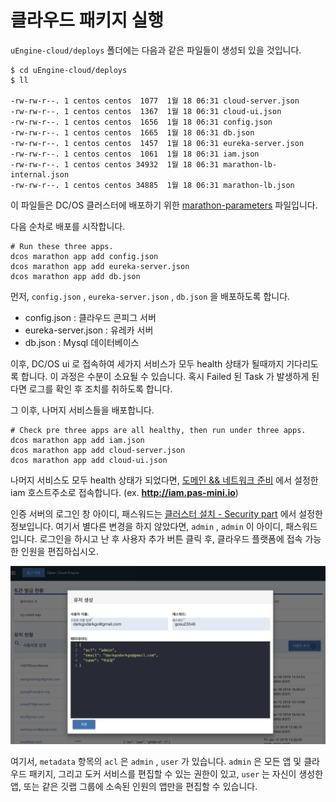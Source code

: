 # 클라우드 패키지 실행

`uEngine-cloud/deploys` 폴더에는 다음과 같은 파일들이 생성되 있을 것입니다.

```
$ cd uEngine-cloud/deploys
$ ll

-rw-rw-r--. 1 centos centos  1077  1월 18 06:31 cloud-server.json
-rw-rw-r--. 1 centos centos  1367  1월 18 06:31 cloud-ui.json
-rw-rw-r--. 1 centos centos  1656  1월 18 06:31 config.json
-rw-rw-r--. 1 centos centos  1665  1월 18 06:31 db.json
-rw-rw-r--. 1 centos centos  1457  1월 18 06:31 eureka-server.json
-rw-rw-r--. 1 centos centos  1061  1월 18 06:31 iam.json
-rw-rw-r--. 1 centos centos 34932  1월 18 06:31 marathon-lb-internal.json
-rw-rw-r--. 1 centos centos 34885  1월 18 06:31 marathon-lb.json
```

이 파일들은 DC/OS 클러스터에 배포하기 위한 [marathon-parameters](https://docs.mesosphere.com/1.10/deploying-services/marathon-parameters/#example) 파일입니다.

다음 순차로 배포를 시작합니다.

```
# Run these three apps.
dcos marathon app add config.json
dcos marathon app add eureka-server.json
dcos marathon app add db.json
```

먼저, `config.json` , `eureka-server.json` , `db.json` 을 배포하도록 합니다.

- config.json : 클라우드 콘피그 서버
- eureka-server.json : 유레카 서버
- db.json : Mysql 데이터베이스

이후, DC/OS ui 로 접속하여 세가지 서비스가 모두 health 상태가 될때까지 기다리도록 합니다. 이 과정은 수분이 소요될 수 있습니다.
 혹시 Failed 된 Task 가 발생하게 된다면 로그를 확인 후 조치를 취하도록 합니다. 

그 이후, 나머지 서비스들을 배포합니다.

```
# Check pre three apps are all healthy, then run under three apps.
dcos marathon app add iam.json
dcos marathon app add cloud-server.json
dcos marathon app add cloud-ui.json
```

나머지 서비스도 모두 health 상태가 되었다면, [도메인 && 네트워크 준비](infra/pre-domain.md) 에서 설정한 iam 호스트주소로 접속합니다. (ex. **http://iam.pas-mini.io**)

인증 서버의 로그인 창 아이디, 패스워드는 [클러스터 설치 - Security part](infra/install-cluster.md#security-part) 에서 설정한 정보입니다.
 여기서 별다른 변경을 하지 않았다면, `admin` , `admin` 이 아이디, 패스워드 입니다. 로그인을 하시고 난 후 사용자 추가 버튼 클릭 후, 클라우드 플랫폼에 
 접속 가능한 인원을 편집하십시오.
 
![package4](image/package4.png)

여기서, `metadata` 항목의 `acl` 은 `admin` , `user` 가 있습니다. `admin` 은 모든 앱 및 클라우드 패키지, 그리고 도커 서비스를 편집할 수 있는 권한이 있고,
 `user` 는 자신이 생성한 앱, 또는 같은 깃랩 그룹에 소속된 인원의 앱만을 편집할 수 있습니다.
 
